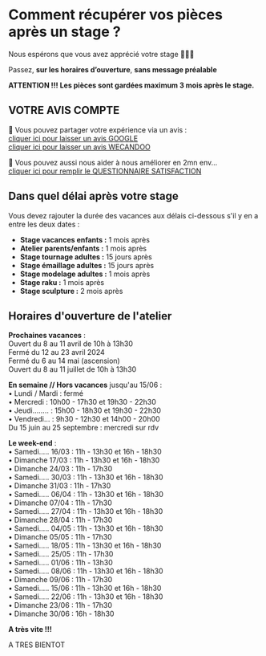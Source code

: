 # Comment récupérer vos pièces après un stage ?

Nous espérons que vous avez apprécié votre stage 🙏🙏🙏   

Passez, **sur les horaires d’ouverture**, **sans message préalable**   

**ATTENTION !!! Les pièces sont gardées maximum 3 mois après le stage.**   



## VOTRE AVIS COMPTE

🙏 Vous pouvez partager votre expérience via un avis :     
[cliquer ici pour laisser un avis GOOGLE](https://g.page/fansdeterre/review?gm)   
[cliquer ici pour laisser un avis WECANDOO](https://wecandoo.fr/atelier/initiation-ceramique-tour-decor-emaillage)  

🙏 Vous pouvez aussi nous aider à nous améliorer en 2mn env...   
[cliquer ici pour remplir le QUESTIONNAIRE SATISFACTION](https://forms.office.com/r/ZMh5YtCtj7)
 
 
## Dans quel délai après votre stage  

Vous devez rajouter la durée des vacances aux délais ci-dessous s'il y en a entre les deux dates :  
- **Stage vacances enfants :** 1 mois après 
- **Atelier parents/enfants :** 1 mois après 
- **Stage tournage adultes :** 15 jours après 
- **Stage émaillage adultes :** 15 jours après 
- **Stage modelage adultes :** 1 mois après 
- **Stage raku :** 1 mois après 
- **Stage sculpture :**  2 mois après  
  

## Horaires d'ouverture de l'atelier    
**Prochaines vacances** :  
Ouvert du 8 au 11 avril de 10h à 13h30   
Fermé du 12 au 23 avril 2024      
Fermé du 6 au  14 mai (ascension)    
Ouvert du 8 au 11 juillet de 10h à 13h30   

**En semaine // Hors vacances** jusqu'au 15/06 :    
•	Lundi / Mardi : fermé  
•	Mercredi : 10h00 - 17h30 et 19h30 - 22h30  
•	Jeudi........ : 15h00 - 18h30 et 19h30 - 22h30  
•	Vendredi... : 9h30 - 12h30 et 14h00 - 20h00  
Du 15 juin au 25 septembre : mercredi sur rdv   

**Le week-end** :   
•	Samedi..... 16/03 : 11h - 13h30 et 16h - 18h30    
•	Dimanche 17/03 : 11h - 13h30 et 16h - 18h30  
•	Dimanche 24/03 : 11h - 17h30   
•	Samedi..... 30/03 : 11h - 13h30 et 16h - 18h30    
•	Dimanche 31/03 : 11h - 17h30   
•	Samedi..... 06/04 : 11h - 13h30 et 16h - 18h30   
•	Dimanche 07/04 : 11h - 17h30   
•	Samedi..... 27/04 : 11h - 13h30 et 16h - 18h30    
•	Dimanche 28/04 : 11h - 17h30   
•	Samedi..... 04/05 : 11h - 13h30 et 16h - 18h30    
•	Dimanche 05/05 : 11h - 17h30   
•	Samedi..... 18/05 : 11h - 13h30 et 16h - 18h30    
•	Samedi..... 25/05 : 11h - 17h30     
•	Samedi..... 01/06 : 11h - 13h30     
•	Samedi..... 08/06 : 11h - 13h30 et 16h - 18h30    
•	Dimanche 09/06 : 11h - 17h30   
•	Samedi..... 15/06 : 11h - 13h30 et 16h - 18h30    
•	Samedi..... 22/06 : 11h - 13h30 et 16h - 18h30    
•	Dimanche 23/06 : 11h - 17h30   
•	Dimanche 30/06 : 16h - 18h30   



   

  


   
**A très vite !!!**

  

 
 
  
A TRES BIENTOT  

